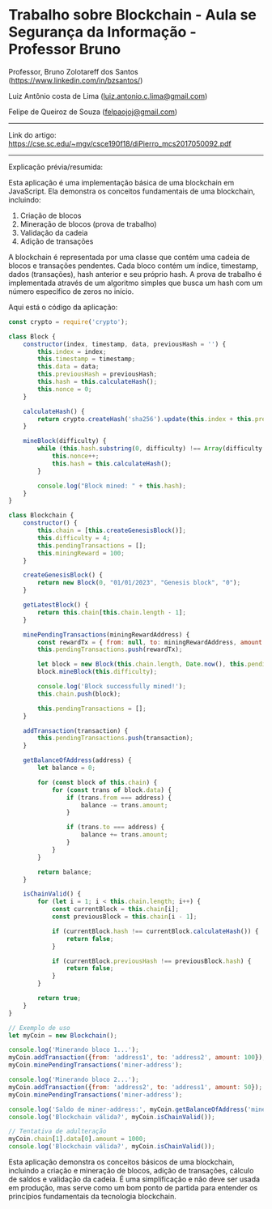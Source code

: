 # Trabalho sobre Blockchain - Aula se Segurança da Informação - Professor Bruno
Professor, Bruno Zolotareff dos Santos (https://www.linkedin.com/in/bzsantos/)

Luiz Antônio costa de Lima (luiz.antonio.c.lima@gmail.com)

Felipe de Queiroz de Souza (felpaojoj@gmail.com)

---------------------------------------------------------------------------------------------------------------------------------------------
Link do artigo: https://cse.sc.edu/~mgv/csce190f18/diPierro_mcs2017050092.pdf

---------------------------------------------------------------------------------------------------------------------------------------------
Explicação prévia/resumida:

Esta aplicação é uma implementação básica de uma blockchain em JavaScript. Ela demonstra os conceitos fundamentais de uma blockchain, incluindo:

1. Criação de blocos
2. Mineração de blocos (prova de trabalho)
3. Validação da cadeia
4. Adição de transações

A blockchain é representada por uma classe que contém uma cadeia de blocos e transações pendentes. Cada bloco contém um índice, timestamp, dados (transações), hash anterior e seu próprio hash. A prova de trabalho é implementada através de um algoritmo simples que busca um hash com um número específico de zeros no início.

Aqui está o código da aplicação:

```javascript
const crypto = require('crypto');

class Block {
    constructor(index, timestamp, data, previousHash = '') {
        this.index = index;
        this.timestamp = timestamp;
        this.data = data;
        this.previousHash = previousHash;
        this.hash = this.calculateHash();
        this.nonce = 0;
    }

    calculateHash() {
        return crypto.createHash('sha256').update(this.index + this.previousHash + this.timestamp + JSON.stringify(this.data) + this.nonce).digest('hex');
    }

    mineBlock(difficulty) {
        while (this.hash.substring(0, difficulty) !== Array(difficulty + 1).join("0")) {
            this.nonce++;
            this.hash = this.calculateHash();
        }

        console.log("Block mined: " + this.hash);
    }
}

class Blockchain {
    constructor() {
        this.chain = [this.createGenesisBlock()];
        this.difficulty = 4;
        this.pendingTransactions = [];
        this.miningReward = 100;
    }

    createGenesisBlock() {
        return new Block(0, "01/01/2023", "Genesis block", "0");
    }

    getLatestBlock() {
        return this.chain[this.chain.length - 1];
    }

    minePendingTransactions(miningRewardAddress) {
        const rewardTx = { from: null, to: miningRewardAddress, amount: this.miningReward };
        this.pendingTransactions.push(rewardTx);

        let block = new Block(this.chain.length, Date.now(), this.pendingTransactions, this.getLatestBlock().hash);
        block.mineBlock(this.difficulty);

        console.log('Block successfully mined!');
        this.chain.push(block);

        this.pendingTransactions = [];
    }

    addTransaction(transaction) {
        this.pendingTransactions.push(transaction);
    }

    getBalanceOfAddress(address) {
        let balance = 0;

        for (const block of this.chain) {
            for (const trans of block.data) {
                if (trans.from === address) {
                    balance -= trans.amount;
                }

                if (trans.to === address) {
                    balance += trans.amount;
                }
            }
        }

        return balance;
    }

    isChainValid() {
        for (let i = 1; i < this.chain.length; i++) {
            const currentBlock = this.chain[i];
            const previousBlock = this.chain[i - 1];

            if (currentBlock.hash !== currentBlock.calculateHash()) {
                return false;
            }

            if (currentBlock.previousHash !== previousBlock.hash) {
                return false;
            }
        }

        return true;
    }
}

// Exemplo de uso
let myCoin = new Blockchain();

console.log('Minerando bloco 1...');
myCoin.addTransaction({from: 'address1', to: 'address2', amount: 100});
myCoin.minePendingTransactions('miner-address');

console.log('Minerando bloco 2...');
myCoin.addTransaction({from: 'address2', to: 'address1', amount: 50});
myCoin.minePendingTransactions('miner-address');

console.log('Saldo de miner-address:', myCoin.getBalanceOfAddress('miner-address'));
console.log('Blockchain válida?', myCoin.isChainValid());

// Tentativa de adulteração
myCoin.chain[1].data[0].amount = 1000;
console.log('Blockchain válida?', myCoin.isChainValid());
```

Esta aplicação demonstra os conceitos básicos de uma blockchain, incluindo a criação e mineração de blocos, adição de transações, cálculo de saldos e validação da cadeia. É uma simplificação e não deve ser usada em produção, mas serve como um bom ponto de partida para entender os princípios fundamentais da tecnologia blockchain.
